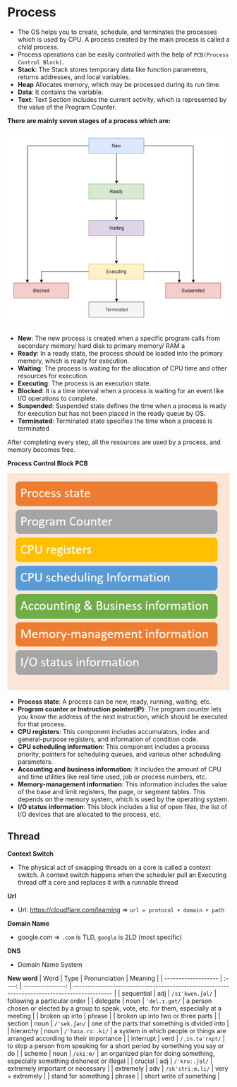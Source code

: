 # **Process**

- The OS helps you to create, schedule, and terminates the processes which is used by CPU. A process created by the main process is called a child process.
- Process operations can be easily controlled with the help of `PCB(Process Control Block)`.
- **Stack**: The Stack stores temporary data like function parameters, returns addresses, and local variables.
- **Heap** Allocates memory, which may be processed during its run time.
- **Data**: It contains the variable.
- **Text**:
    Text Section includes the current activity, which is represented by the value of the Program Counter.

**There are mainly seven stages of a process which are:**

![alt text](./process1.webp "Process State")

- **New**: The new process is created when a specific program calls from secondary memory/ hard disk to primary memory/ RAM a
- **Ready**: In a ready state, the process should be loaded into the primary memory, which is ready for execution.
- **Waiting**: The process is waiting for the allocation of CPU time and other resources for execution.
- **Executing**: The process is an execution state.
- **Blocked**: It is a time interval when a process is waiting for an event like I/O operations to complete.
- **Suspended**: Suspended state defines the time when a process is ready for execution but has not been placed in the ready queue by OS.
- **Terminated**: Terminated state specifies the time when a process is terminated

After completing every step, all the resources are used by a process, and memory becomes free.

**Process Control Block PCB**

![alt text](./pcb.webp "Process Control Block (PCB)")

- **Process state**: A process can be new, ready, running, waiting, etc.
- **Program counter or Instruction pointer(IP)**: The program counter lets you know the address of the next instruction, which should be executed for that process.
- **CPU registers**: This component includes accumulators, index and general-purpose registers, and information of condition code.
- **CPU scheduling information**: This component includes a process priority, pointers for scheduling queues, and various other scheduling parameters.
- **Accounting and business information**: It includes the amount of CPU and time utilities like real time used, job or process numbers, etc.
- **Memory-management information**: This information includes the value of the base and limit registers, the page, or segment tables. This depends on the memory system, which is used by the operating system.
- **I/O status information**: This block includes a list of open files, the list of I/O devices that are allocated to the process, etc.

**Thread**
- 

**Context Switch**
- The physical act of swapping threads on a core is called a context switch. A context switch happens when the scheduler pull an Executing thread off a core and replaces it with a runnable thread

**Url**
- Url: https://cloudflare.com/learning => `url = protocol + domain + path`

**Domain Name**
- google.com => `.com` is TLD, `google` is 2LD (most specific)

**DNS**
- Domain Name System

**New word**
| Word                |  Type  |    Pronunciation | Meaning                                                                                      |
| ------------------- | :----: | ---------------: | -------------------------------------------------------------------------------------------- |
| sequential          |  adj   |  `/sɪˈkwen.ʃəl/` | following a particular order                                                                 |
| delegate            |  noun  |    `ˈdel.ɪ.ɡət/` | a person chosen or elected by a group to speak, vote, etc. for them, especially at a meeting |
| broken up into      | phrase |                  | broken up into two or three parts                                                            |
| section             |  noun  |     `/ˈsek.ʃən/` | one of the parts that something is divided into                                              |
| hierarchy           |  noun  | `/ˈhaɪə.rɑː.ki/` | a system in which people or things are arranged according to their importance                |
| interrupt           |  verd  |  `/ˌɪn.təˈrʌpt/` | to stop a person from speaking for a short period by something you say or do                 |
| scheme              |  noun  |        `/skiːm/` | an organized plan for doing something, especially something dishonest or illegal             |
| crucial             |  adj   |    `/ˈkruː.ʃəl/` | extremely important or necessary                                                             |
| extremely           |  adv   | `/ɪkˈstriːm.li/` | very = extremely                                                                             |
| stand for something | phrase |                  | short write of something                                                                     |
